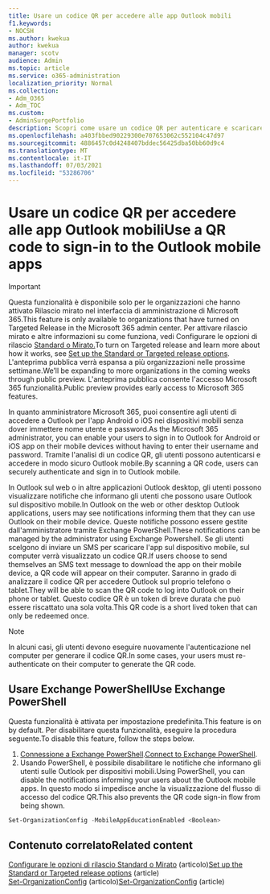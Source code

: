 ```yaml
---
title: Usare un codice QR per accedere alle app Outlook mobili
f1.keywords:
- NOCSH
ms.author: kwekua
author: kwekua
manager: scotv
audience: Admin
ms.topic: article
ms.service: o365-administration
localization_priority: Normal
ms.collection:
- Adm_O365
- Adm_TOC
ms.custom:
- AdminSurgePortfolio
description: Scopri come usare un codice QR per autenticare e scaricare Outlook mobile.
ms.openlocfilehash: a403fbbed90229300e707653062c552104c47d97
ms.sourcegitcommit: 4886457c0d4248407bddec56425dba50bb60d9c4
ms.translationtype: MT
ms.contentlocale: it-IT
ms.lasthandoff: 07/03/2021
ms.locfileid: "53286706"
---
```

# <a name="use-a-qr-code-to-sign-in-to-the-outlook-mobile-apps"></a><span data-ttu-id="e54e9-103">Usare un codice QR per accedere alle app Outlook mobili</span><span class="sxs-lookup"><span data-stu-id="e54e9-103">Use a QR code to sign-in to the Outlook mobile apps</span></span>

> [!IMPORTANT]
> <span data-ttu-id="e54e9-104">Questa funzionalità è disponibile solo per le organizzazioni che hanno attivato Rilascio mirato nel interfaccia di amministrazione di Microsoft 365.</span><span class="sxs-lookup"><span data-stu-id="e54e9-104">This feature is only available to organizations that have turned on Targeted Release in the Microsoft 365 admin center.</span></span> <span data-ttu-id="e54e9-105">Per attivare rilascio mirato e altre informazioni su come funziona, vedi Configurare le opzioni di rilascio [Standard o Mirato.](release-options-in-office-365.md)</span><span class="sxs-lookup"><span data-stu-id="e54e9-105">To turn on Targeted release and learn more about how it works, see [Set up the Standard or Targeted release options](release-options-in-office-365.md).</span></span> <span data-ttu-id="e54e9-106">L'anteprima pubblica verrà espansa a più organizzazioni nelle prossime settimane.</span><span class="sxs-lookup"><span data-stu-id="e54e9-106">We’ll be expanding to more organizations in the coming weeks through public preview.</span></span> <span data-ttu-id="e54e9-107">L'anteprima pubblica consente l'accesso Microsoft 365 funzionalità.</span><span class="sxs-lookup"><span data-stu-id="e54e9-107">Public preview provides early access to Microsoft 365 features.</span></span>

<span data-ttu-id="e54e9-108">In quanto amministratore Microsoft 365, puoi consentire agli utenti di accedere a Outlook per l'app Android o iOS nei dispositivi mobili senza dover immettere nome utente e password.</span><span class="sxs-lookup"><span data-stu-id="e54e9-108">As the Microsoft 365 administrator, you can enable your users to sign in to Outlook for Android or iOS app on their mobile devices without having to enter their username and password.</span></span> <span data-ttu-id="e54e9-109">Tramite l'analisi di un codice QR, gli utenti possono autenticarsi e accedere in modo sicuro Outlook mobile.</span><span class="sxs-lookup"><span data-stu-id="e54e9-109">By scanning a QR code, users can securely authenticate and sign in to Outlook mobile.</span></span>

<span data-ttu-id="e54e9-110">In Outlook sul web o in altre applicazioni Outlook desktop, gli utenti possono visualizzare notifiche che informano gli utenti che possono usare Outlook sul dispositivo mobile.</span><span class="sxs-lookup"><span data-stu-id="e54e9-110">In Outlook on the web or other desktop Outlook applications, users may see notifications informing them that they can use Outlook on their mobile device.</span></span> <span data-ttu-id="e54e9-111">Queste notifiche possono essere gestite dall'amministratore tramite Exchange PowerShell.</span><span class="sxs-lookup"><span data-stu-id="e54e9-111">These notifications can be managed by the administrator using Exchange Powershell.</span></span> <span data-ttu-id="e54e9-112">Se gli utenti scelgono di inviare un SMS per scaricare l'app sul dispositivo mobile, sul computer verrà visualizzato un codice QR.</span><span class="sxs-lookup"><span data-stu-id="e54e9-112">If users choose to send themselves an SMS text message to download the app on their mobile device, a QR code will appear on their computer.</span></span> <span data-ttu-id="e54e9-113">Saranno in grado di analizzare il codice QR per accedere Outlook sul proprio telefono o tablet.</span><span class="sxs-lookup"><span data-stu-id="e54e9-113">They will be able to scan the QR code to log into Outlook on their phone or tablet.</span></span> <span data-ttu-id="e54e9-114">Questo codice QR è un token di breve durata che può essere riscattato una sola volta.</span><span class="sxs-lookup"><span data-stu-id="e54e9-114">This QR code is a short lived token that can only be redeemed once.</span></span>

> [!NOTE]
> <span data-ttu-id="e54e9-115">In alcuni casi, gli utenti devono eseguire nuovamente l'autenticazione nel computer per generare il codice QR.</span><span class="sxs-lookup"><span data-stu-id="e54e9-115">In some cases, your users must re-authenticate on their computer to generate the QR code.</span></span>

## <a name="use-exchange-powershell"></a><span data-ttu-id="e54e9-116">Usare Exchange PowerShell</span><span class="sxs-lookup"><span data-stu-id="e54e9-116">Use Exchange PowerShell</span></span>

<span data-ttu-id="e54e9-117">Questa funzionalità è attivata per impostazione predefinita.</span><span class="sxs-lookup"><span data-stu-id="e54e9-117">This feature is on by default.</span></span> <span data-ttu-id="e54e9-118">Per disabilitare questa funzionalità, eseguire la procedura seguente.</span><span class="sxs-lookup"><span data-stu-id="e54e9-118">To disable this feature, follow the steps below.</span></span>

1. <span data-ttu-id="e54e9-119">[Connessione a Exchange PowerShell](/powershell/exchange/connect-to-exchange-online-powershell).</span><span class="sxs-lookup"><span data-stu-id="e54e9-119">[Connect to Exchange PowerShell](/powershell/exchange/connect-to-exchange-online-powershell).</span></span>
2. <span data-ttu-id="e54e9-120">Usando PowerShell, è possibile disabilitare le notifiche che informano gli utenti sulle Outlook per dispositivi mobili.</span><span class="sxs-lookup"><span data-stu-id="e54e9-120">Using PowerShell, you can disable the notifications informing your users about the Outlook mobile apps.</span></span> <span data-ttu-id="e54e9-121">In questo modo si impedisce anche la visualizzazione del flusso di accesso del codice QR.</span><span class="sxs-lookup"><span data-stu-id="e54e9-121">This also prevents the QR code sign-in flow from being shown.</span></span>

```powershell
Set-OrganizationConfig -MobileAppEducationEnabled <Boolean>
```

## <a name="related-content"></a><span data-ttu-id="e54e9-122">Contenuto correlato</span><span class="sxs-lookup"><span data-stu-id="e54e9-122">Related content</span></span>

<span data-ttu-id="e54e9-123">[Configurare le opzioni di rilascio Standard o Mirato](release-options-in-office-365.md) (articolo)</span><span class="sxs-lookup"><span data-stu-id="e54e9-123">[Set up the Standard or Targeted release options](release-options-in-office-365.md) (article)</span></span>\
<span data-ttu-id="e54e9-124">[Set-OrganizationConfig](/powershell/module/exchange/set-organizationconfig) (articolo)</span><span class="sxs-lookup"><span data-stu-id="e54e9-124">[Set-OrganizationConfig](/powershell/module/exchange/set-organizationconfig) (article)</span></span>